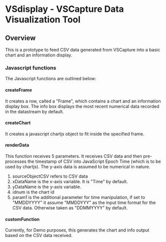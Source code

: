 # VSdisplay - VSCapture Data Visualization Tool

## Overview
This is a prototype to feed CSV data generated from VSCapture into a basic chart and an information display.

### Javascript functions
The Javascript functions are outlined below:

#### createFrame
It creates a row, called a "Frame", which contains a chart and an information display box. The info box displays the most recent numerical data recorded in the datastream by default.

#### createChart
It creates a javascript chartjs object to fit inside the specified frame.

#### renderData
This function receives 5 parameters. It receives CSV data and then pre-processes the timestamp of CSV into JavaScript Epoch Time (which is to be used by chartjs). The y-axis data is assumed to be numerical in nature. 
1. sourceObjectCSV refers to CSV data
2. xDataName is the x-axis variable. It is "Time" by default.
3. yDataName is the y-axis variable.
4. idnum is the chart id
5. param1 is the additional parameter for time manipulation, if set to "MMDDYYYY" it assume "MMDDYYY" as the input time format for the CSV data. Otherwise taken as "DDMMYYYY" by default.

#### customFunction
Currently, for Demo purposes, this generates the chart and info output based on the CSV data received.
